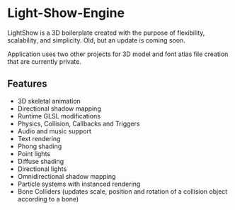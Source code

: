 # Light-Show-Engine
LightShow is a 3D boilerplate created with the purpose of flexibility, scalability, and simplicity.
Old, but an update is coming soon.

Application uses two other projects for 3D model and font atlas file creation that are currently private.

## Features
* 3D skeletal animation
* Directional shadow mapping
* Runtime GLSL modifications
* Physics, Collision, Callbacks and Triggers
* Audio and music support
* Text rendering
* Phong shading
* Point lights
* Diffuse shading
* Directional lights
* Omnidirectional shadow mapping
* Particle systems with instanced rendering
* Bone Colliders (updates scale, position and rotation of a collision object according to a bone)

